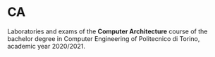 # CA

Laboratories and exams of the **Computer Architecture** course of the bachelor degree in Computer Engineering of Politecnico di Torino, academic year 2020/2021.
